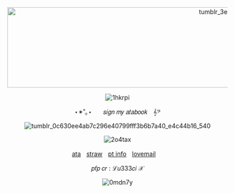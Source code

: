 <div id="header" align="center">  
   
<img width="1280" height="184" alt="tumblr_3eee5144dabaff2e1fc65a0c09764c40_fc73bf7f_1280 (1)" src="https://github.com/user-attachments/assets/9889eb26-d780-4663-b3e1-6b6c5d10340c" />

![1hkrpi](https://github.com/user-attachments/assets/6f6ed137-386a-4ae2-9923-1ba0e15dec83)

⋆✴︎˚｡⋆ㅤㅤ𝑠𝑖𝑔𝑛 𝑚𝑦 𝑎𝑡𝑎𝑏𝑜𝑜𝑘ㅤ𝄞𝄢

![tumblr_0c630ee4ab7c296e40799fff3b6b7a40_e4c44b16_540](https://github.com/user-attachments/assets/ea979294-691d-443a-9232-ad32d22cc764)


![2o4tax](https://github.com/user-attachments/assets/5e1e4ee3-c7e3-4b38-b7ec-9247352e7ffa)

[ata](https://pinkinthenight.atabook.org/)ㅤ[straw](https://sweetestdoll.straw.page/)ㅤ[pt info](https://ptinfoss.straw.page/)ㅤ[lovemail](https://lovemailmeow.straw.page/) 
ㅤ

𝑝𝑓𝑝 𝑐𝑟 : ℒ𝑢333𝑐𝑖 𝒳 

![0mdn7y](https://github.com/user-attachments/assets/0a843ea8-9d35-4de6-b640-42dac3b1bbb9)

 ㅤ ㅤㅤ

 














